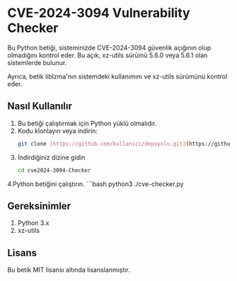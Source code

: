 # CVE-2024-3094 Vulnerability Checker

Bu Python betiği, sisteminizde CVE-2024-3094 güvenlik açığının olup olmadığını kontrol eder. Bu açık, xz-utils sürümü 5.6.0 veya 5.6.1 olan sistemlerde bulunur.

Ayrıca, betik liblzma'nın sistemdeki kullanımını ve xz-utils sürümünü kontrol eder.

## Nasıl Kullanılır

1. Bu betiği çalıştırmak için Python yüklü olmalıdır.
2. Kodu klonlayın veya indirin:
   ```bash
   git clone [https://github.com/kullanici/depoyolu.git](https://github.com/bsekercioglu/cve2024-3094-Checker.git)

3. İndirdiğiniz dizine gidin
    ```bash
    cd cve2024-3094-Checker
    
4.Python betiğini çalıştırın.
     ```bash
     python3 ./cve-checker.py
     
## Gereksinimler 
1. Python 3.x
2. xz-utils

## Lisans
Bu betik MIT lisansı altında lisanslanmıştır. 

